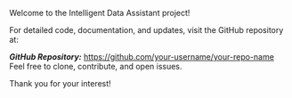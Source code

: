 Welcome to the Intelligent Data Assistant project!

For detailed code, documentation, and updates, visit the GitHub repository at:

***GitHub Repository:*** [https://github.com/your-username/your-repo-name
](https://github.com/GaganKrishna97/Intelligent-Data-Analysis-Assistant.git)
Feel free to clone, contribute, and open issues.

Thank you for your interest!


